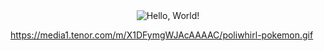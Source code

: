 <div align="center">
  <img src="https://media1.tenor.com/m/xsICn9T81LcAAAAC/roy-leops.gif" alt="Hello, World!">
</div>

https://media1.tenor.com/m/X1DFymgWJAcAAAAC/poliwhirl-pokemon.gif
